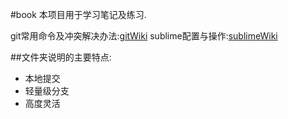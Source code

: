 #book
本项目用于学习笔记及练习.

git常用命令及冲突解决办法:[gitWiki](http://git.oschina.net/ygl231/book/wikis/git%E6%93%8D%E4%BD%9C)
sublime配置与操作:[sublimeWiki](http://git.oschina.net/ygl231/book/wikis/sublime%E9%85%8D%E7%BD%AE%E4%B8%8E%E6%93%8D%E4%BD%9C)

##文件夹说明的主要特点:
* 本地提交
* 轻量级分支
* 高度灵活


